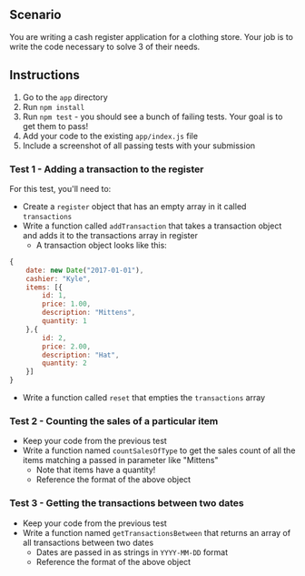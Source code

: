 ## Scenario

You are writing a cash register application for a clothing store. Your job is to write the code necessary to solve 3 of their needs.

## Instructions

1. Go to the `app` directory
1. Run `npm install`
1. Run `npm test` - you should see a bunch of failing tests. Your goal is to get them to pass!
1. Add your code to the existing `app/index.js` file
1. Include a screenshot of all passing tests with your submission

### Test 1 - Adding a transaction to the register

For this test, you'll need to:

* Create a `register` object that has an empty array in it called `transactions`
* Write a function called `addTransaction` that takes a transaction object and adds it to the transactions array in register
    * A transaction object looks like this:

```js
{
    date: new Date("2017-01-01"),
    cashier: "Kyle",
    items: [{
        id: 1,
        price: 1.00,
        description: "Mittens",
        quantity: 1
    },{
        id: 2,
        price: 2.00,
        description: "Hat",
        quantity: 2
    }]
}
```

* Write a function called `reset` that empties the `transactions` array

### Test 2 - Counting the sales of a particular item

* Keep your code from the previous test
* Write a function named `countSalesOfType` to get the sales count of all the items matching a passed in parameter like "Mittens"
    * Note that items have a quantity!
    * Reference the format of the above object

### Test 3 - Getting the transactions between two dates

* Keep your code from the previous test
* Write a function named `getTransactionsBetween` that returns an array of all transactions between two dates
    * Dates are passed in as strings in `YYYY-MM-DD` format
    * Reference the format of the above object
